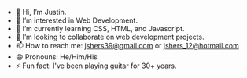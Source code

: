 - 👋 Hi, I’m Justin.
- 👀 I’m interested in Web Development.
- 🌱 I’m currently learning CSS, HTML, and Javascript.
- 💞️ I’m looking to collaborate on web development projects.
- 📫 How to reach me: jshers39@gmail.com or jshers_12@hotmail.com
- 😄 Pronouns: He/Him/His
- ⚡ Fun fact: I've been playing guitar for 30+ years.

<!---
DonAugustine/DonAugustine is a ✨ special ✨ repository because its `README.md` (this file) appears on your GitHub profile.
You can click the Preview link to take a look at your changes.
--->
